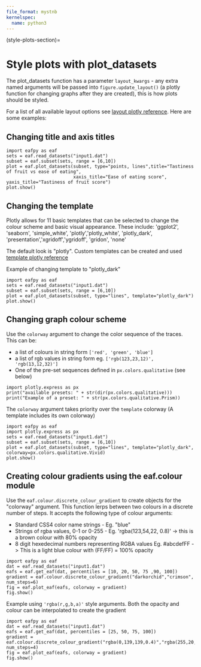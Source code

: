 ```yaml
---
file_format: mystnb
kernelspec:
  name: python3
---
```

(style-plots-section)=
# Style plots with plot_datasets
The plot_datasets function has a parameter `layout_kwargs` - any extra named arguments will be passed into `figure.update_layout()` (a plotly function for changing graphs after they are created), this is how plots should be styled.

For a list of all available layout options see [layout plotly reference](https://plotly.com/python-api-reference/generated/plotly.graph_objects.Layout). Here are some examples:

## Changing title and axis titles 

```{code-cell}
import eafpy as eaf
sets = eaf.read_datasets("input1.dat")
subset = eaf.subset(sets, range = [6,10])
plot = eaf.plot_datasets(subset, type="points, lines",title="Tastiness of fruit vs ease of eating",
                         xaxis_title="Ease of eating score", yaxis_title="Tastiness of fruit score")
plot.show()
```

## Changing the template 
Plotly allows for 11 basic templates that can be selected to change the colour scheme and basic visual appearance. These include: 'ggplot2', 'seaborn', 'simple_white', 'plotly','plotly_white', 'plotly_dark', 'presentation','xgridoff','ygridoff', 'gridon', 'none'

The default look is "plotly". Custom templates can be created and used [template plotly reference](https://plotly.com/python/templates/)

Example of changing template to "plotly_dark"

```{code-cell}
import eafpy as eaf
sets = eaf.read_datasets("input1.dat")
subset = eaf.subset(sets, range = [6,10])
plot = eaf.plot_datasets(subset, type="lines", template="plotly_dark")
plot.show()
```

## Changing graph colour scheme
Use the `colorway` argument to change the color sequence of the traces. This can be:
* a list of colours in string form `['red', 'green', 'blue']`
* a list of rgb values in string form eg. `['rgb(123,23,12)', 'rgb(13,12,32)']`
* One of the pre-set sequences defined in `px.colors.qualitative` (see below)
```{code-cell}
import plotly.express as px
print("available presets: " + str(dir(px.colors.qualitative)))
print("Example of a preset: " + str(px.colors.qualitative.Prism))

```
The `colorway` argument takes priority over the `template` colorway (A template includes its own colorway)

```{code-cell}
import eafpy as eaf
import plotly.express as px
sets = eaf.read_datasets("input1.dat")
subset = eaf.subset(sets, range = [6,10])
plot = eaf.plot_datasets(subset, type="lines", template="plotly_dark", colorway=px.colors.qualitative.Vivid)
plot.show()
```
## Creating colour gradients using the eaf.colour module
Use the `eaf.colour.discrete_colour_gradient` to create objects for the "colorway" argument. This function lerps between two colours in a discrete number of steps. It accepts the following type of colour arguments:
* Standard CSS4 color name strings - Eg. "blue"
* Strings of rgba values, 0-1 or 0-255 - Eg. 'rgba(123,54,22, 0.8)' -> this is a brown colour with 80% opacity
* 8 digit hexedecimal numbers representing RGBA values Eg. #abcdefFF ->   This is a light blue colour with (FF/FF) = 100% opacity 

```{code-cell}
import eafpy as eaf
dat = eaf.read_datasets("input1.dat")
eafs = eaf.get_eaf(dat, percentiles = [10, 20, 50, 75 ,90, 100])
gradient = eaf.colour.discrete_colour_gradient("darkorchid","crimson", num_steps=6)
fig = eaf.plot_eaf(eafs, colorway = gradient)
fig.show()
```
Example using `'rgba(r,g,b,a)'` style arguments. Both the opacity and colour can be interpolated to create the gradient 
```{code-cell}
import eafpy as eaf
dat = eaf.read_datasets("input1.dat")
eafs = eaf.get_eaf(dat, percentiles = [25, 50, 75, 100])
gradient = eaf.colour.discrete_colour_gradient("rgba(0,139,139,0.4)","rgba(255,20,147,1)", num_steps=4)
fig = eaf.plot_eaf(eafs, colorway = gradient)
fig.show()
```


